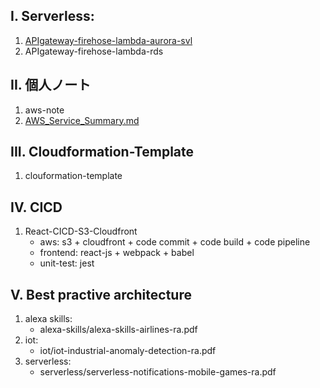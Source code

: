 ## I. Serverless:
1. [APIgateway-firehose-lambda-aurora-svl](./APIgateway-firehose-lambda-aurora-svl)
2. APIgateway-firehose-lambda-rds

## II. 個人ノート
1. aws-note
2. [AWS_Service_Summary.md](AWS_Service_Summary.md)

## III. Cloudformation-Template
1. clouformation-template

## IV. CICD
1. React-CICD-S3-Cloudfront
    - aws: s3 + cloudfront + code commit + code build + code pipeline
    - frontend: react-js + webpack + babel
    - unit-test: jest

## V. Best practive architecture
1. alexa skills:
    - alexa-skills/alexa-skills-airlines-ra.pdf
2. iot: 
    - iot/iot-industrial-anomaly-detection-ra.pdf
3. serverless:
    - serverless/serverless-notifications-mobile-games-ra.pdf